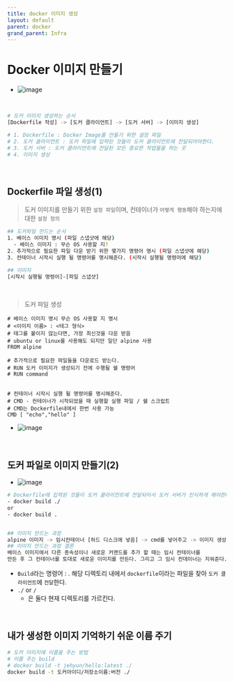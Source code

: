 ```yaml
---
title: docker 이미지 생성
layout: default
parent: docker
grand_parent: Infra
---
```



# Docker 이미지 만들기

- ![image](../../image/d5.png)

<br />

```bash
# 도커 이미지 생성하는 순서
[Dockerfile 작성] -> [도커 클라이언트] -> [도커 서버] -> [이미지 생성]

# 1. Dockerfile : Docker Image를 만들기 위한 설정 파일
# 2. 도커 클라이언트 : 도커 파일에 입력된 것들이 도커 클라이언트에 전달되어야한다.
# 3. 도커 서버 : 도커 클라이언트에 전달된 모든 중요한 작업들을 하는 곳
# 4. 이미지 생성
```

<br />

## Dockerfile 파일 생성(1)

> 도커 이미지를 만들기 위한 `설정 파일`이며, 컨테이너가 `어떻게 행동`해야 하는지에 대한 `설정 정의`

```bash
## 도커파일 만드는 순서
1. 베이스 이미지 명시 (파일 스냅샷에 해당)
  - 베이스 이미지 : 무슨 OS 사용할 지?
2. 추가적으로 필요한 파일 다운 받기 위한 몇가지 명령어 명시 (파일 스냅샷에 해당)
3. 컨테이너 시작시 실행 될 명령어를 명시해준다. (시작시 실행될 명령어에 해당)

## 이미지
[시작시 실행될 명령어]-[파일 스냅샷]
```

<br />

> 도커 파일 생성

```Docker
# 베이스 이미지 명시 무슨 OS 사용할 지 명시
# <이미지 이름> : <테그 형식>
# 태그를 붙이지 않는다면, 가장 최신것을 다운 받음
# ubuntu or linux를 사용해도 되지만 일단 alpine 사용
FROM alpine

# 추가적으로 필요한 파일들을 다운로드 받는다.
# RUN 도커 이미지가 생성되기 전에 수행될 쉘 명령어
# RUN command


# 컨테이너 시작시 실행 될 명령어를 명시해준다.
# CMD - 컨테이너가 시작되었을 때 실행할 실행 파일 / 쉘 스크립트
# CMD는 Dockerfile내에서 한번 사용 가능
CMD [ "echo","hello" ]
```

- ![image](../../image/d7.png)

<br />

## 도커 파일로 이미지 만들기(2)

- ![image](../../image/d6.png)

```bash
# Dockerfile에 입력된 것들이 도커 클라이언트에 전달되어서 도커 서버가 인식하게 해야한다.
- docker build ./
or
- docker build .


## 이미지 만드는 과정
alpine 이미지 -> 임시컨테이너 [하드 디스크에 넣음] -> cmd를 넣어주고 -> 이미지 생성
## 이미지 만드는 과정 결론
베이스 이미지에서 다른 종속성이나 새로운 커맨드를 추가 할 때는 임시 컨테이너를
만든 후 그 컨테이너를 토대로 새로운 이미지를 만든다. 그리고 그 임시 컨데이너는 지워준다.
```

- `Build`라는 명령어 : . 해당 디렉토리 내에서 `dockerfile`이라는 파일을 찾아 `도커 클라이언트`에 `전달`한다.
- `./` or `/`
  - 은 둘다 현재 디렉토리를 가르킨다.

<br />

## 내가 생성한 이미지 기억하기 쉬운 이름 주기

```bash
# 도커 이미지에 이름을 주는 방법
# 이름 주는 build
# docker build -t jehyun/hello:latest ./
docker build -t 도커아이디/저장소이름:버전 ./
```
